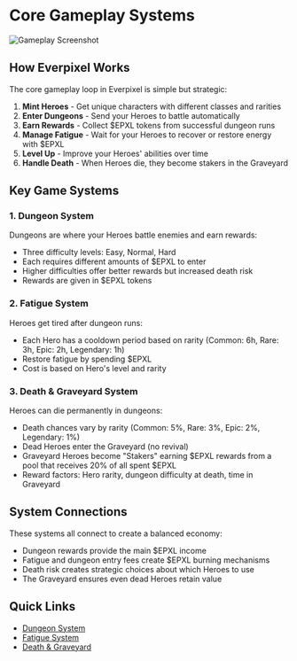 # Core Gameplay Systems

![Gameplay Screenshot](https://placeholder.com/wp-content/uploads/2018/10/placeholder.png)

## How Everpixel Works

The core gameplay loop in Everpixel is simple but strategic:

1. **Mint Heroes** - Get unique characters with different classes and rarities
2. **Enter Dungeons** - Send your Heroes to battle automatically
3. **Earn Rewards** - Collect $EPXL tokens from successful dungeon runs
4. **Manage Fatigue** - Wait for your Heroes to recover or restore energy with $EPXL
5. **Level Up** - Improve your Heroes' abilities over time
6. **Handle Death** - When Heroes die, they become stakers in the Graveyard

## Key Game Systems

### 1. Dungeon System

Dungeons are where your Heroes battle enemies and earn rewards:
- Three difficulty levels: Easy, Normal, Hard
- Each requires different amounts of $EPXL to enter
- Higher difficulties offer better rewards but increased death risk
- Rewards are given in $EPXL tokens

### 2. Fatigue System

Heroes get tired after dungeon runs:
- Each Hero has a cooldown period based on rarity (Common: 6h, Rare: 3h, Epic: 2h, Legendary: 1h)
- Restore fatigue by spending $EPXL
- Cost is based on Hero's level and rarity

### 3. Death & Graveyard System

Heroes can die permanently in dungeons:
- Death chances vary by rarity (Common: 5%, Rare: 3%, Epic: 2%, Legendary: 1%)
- Dead Heroes enter the Graveyard (no revival)
- Graveyard Heroes become "Stakers" earning $EPXL rewards from a pool that receives 20% of all spent $EPXL
- Reward factors: Hero rarity, dungeon difficulty at death, time in Graveyard

## System Connections

These systems all connect to create a balanced economy:
- Dungeon rewards provide the main $EPXL income
- Fatigue and dungeon entry fees create $EPXL burning mechanisms
- Death risk creates strategic choices about which Heroes to use
- The Graveyard ensures even dead Heroes retain value

## Quick Links
- [Dungeon System](dungeons.md)
- [Fatigue System](fatigue.md)
- [Death & Graveyard](death.md)